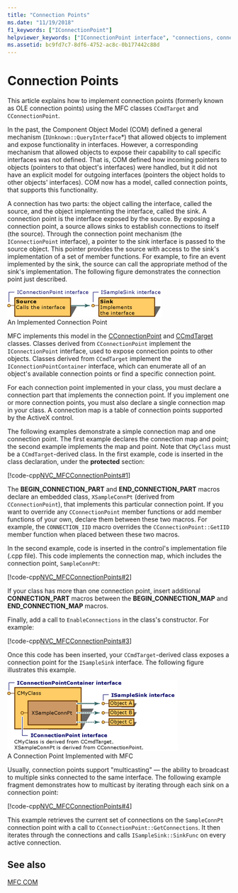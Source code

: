 ```yaml
---
title: "Connection Points"
ms.date: "11/19/2018"
f1_keywords: ["IConnectionPoint"]
helpviewer_keywords: ["IConnectionPoint interface", "connections, connection points", "OLE COM connection points", "MFC COM, connection points", "COM, connection points", "interfaces, IConnectionPoint", "MFC, COM support", "connection points [MFC]", "CCmdTarget class [MFC], and connection points", "sinks, connection points"]
ms.assetid: bc9fd7c7-8df6-4752-ac8c-0b177442c88d
---
```

# Connection Points

This article explains how to implement connection points (formerly known as OLE connection points) using the MFC classes `CCmdTarget` and `CConnectionPoint`.

In the past, the Component Object Model (COM) defined a general mechanism (`IUnknown::QueryInterface`*) that allowed objects to implement and expose functionality in interfaces. However, a corresponding mechanism that allowed objects to expose their capability to call specific interfaces was not defined. That is, COM defined how incoming pointers to objects (pointers to that object's interfaces) were handled, but it did not have an explicit model for outgoing interfaces (pointers the object holds to other objects' interfaces). COM now has a model, called connection points, that supports this functionality.

A connection has two parts: the object calling the interface, called the source, and the object implementing the interface, called the sink. A connection point is the interface exposed by the source. By exposing a connection point, a source allows sinks to establish connections to itself (the source). Through the connection point mechanism (the `IConnectionPoint` interface), a pointer to the sink interface is passed to the source object. This pointer provides the source with access to the sink's implementation of a set of member functions. For example, to fire an event implemented by the sink, the source can call the appropriate method of the sink's implementation. The following figure demonstrates the connection point just described.

![Implemented connection point](../mfc/media/vc37lh1.gif "Implemented connection point") <br/>
An Implemented Connection Point

MFC implements this model in the [CConnectionPoint](reference/cconnectionpoint-class.md) and [CCmdTarget](reference/ccmdtarget-class.md) classes. Classes derived from `CConnectionPoint` implement the `IConnectionPoint` interface, used to expose connection points to other objects. Classes derived from `CCmdTarget` implement the `IConnectionPointContainer` interface, which can enumerate all of an object's available connection points or find a specific connection point.

For each connection point implemented in your class, you must declare a connection part that implements the connection point. If you implement one or more connection points, you must also declare a single connection map in your class. A connection map is a table of connection points supported by the ActiveX control.

The following examples demonstrate a simple connection map and one connection point. The first example declares the connection map and point; the second example implements the map and point. Note that `CMyClass` must be a `CCmdTarget`-derived class. In the first example, code is inserted in the class declaration, under the **protected** section:

[!code-cpp[NVC_MFCConnectionPoints#1](codesnippet/cpp/connection-points_1.h)]

The **BEGIN_CONNECTION_PART** and **END_CONNECTION_PART** macros declare an embedded class, `XSampleConnPt` (derived from `CConnectionPoint`), that implements this particular connection point. If you want to override any `CConnectionPoint` member functions or add member functions of your own, declare them between these two macros. For example, the `CONNECTION_IID` macro overrides the `CConnectionPoint::GetIID` member function when placed between these two macros.

In the second example, code is inserted in the control's implementation file (.cpp file). This code implements the connection map, which includes the connection point, `SampleConnPt`:

[!code-cpp[NVC_MFCConnectionPoints#2](codesnippet/cpp/connection-points_2.cpp)]

If your class has more than one connection point, insert additional **CONNECTION_PART** macros between the **BEGIN_CONNECTION_MAP** and **END_CONNECTION_MAP** macros.

Finally, add a call to `EnableConnections` in the class's constructor. For example:

[!code-cpp[NVC_MFCConnectionPoints#3](codesnippet/cpp/connection-points_3.cpp)]

Once this code has been inserted, your `CCmdTarget`-derived class exposes a connection point for the `ISampleSink` interface. The following figure illustrates this example.

![Connection point implemented by using MFC](../mfc/media/vc37lh2.gif "Connection point implemented by using MFC") <br/>
A Connection Point Implemented with MFC

Usually, connection points support "multicasting" — the ability to broadcast to multiple sinks connected to the same interface. The following example fragment demonstrates how to multicast by iterating through each sink on a connection point:

[!code-cpp[NVC_MFCConnectionPoints#4](codesnippet/cpp/connection-points_4.cpp)]

This example retrieves the current set of connections on the `SampleConnPt` connection point with a call to `CConnectionPoint::GetConnections`. It then iterates through the connections and calls `ISampleSink::SinkFunc` on every active connection.

## See also

[MFC COM](mfc-com.md)
